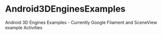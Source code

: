 # Android3DEnginesExamples
Android 3D Engines Examples - Currently Google Filament and SceneView example Activities
